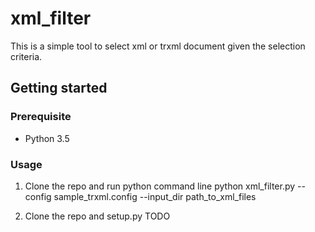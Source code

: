 # xml_filter

This is a simple tool to select xml or trxml document given the selection criteria.

## Getting started

### Prerequisite

* Python 3.5

### Usage

1. Clone the repo and run python command line
   python xml_filter.py --config sample_trxml.config --input_dir path_to_xml_files

2. Clone the repo and setup.py
   TODO

